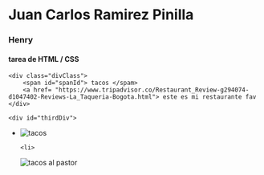 <!DOCTYPE html>
<head>
    <meta charset="UTF-8">
    <meta http-equiv="X-UA-Compatible" content="IE=edge">
    <meta name="viewport" content="width=device-width, initial-scale=1.0">
    <title>Tareas HTML de Juan</title>
    <link rel="stylesheet" a href= "./styles.css"/>
</head>
<body>
    <div class="divClass"> 
        <h1> Juan Carlos Ramirez Pinilla</h1>
        <h3> Henry</h3>
        <h4> tarea de HTML / CSS </h4>
    </div>

    <div class="divClass"> 
        <span id="spanId"> tacos </spam>
        <a href= "https://www.tripadvisor.co/Restaurant_Review-g294074-d1047402-Reviews-La_Taqueria-Bogota.html"> este es mi restaurante fav
    </div>

    <div id="thirdDiv"> 
<ul> 
    <li>
    <img 
    src= "https://th.bing.com/th/id/OIP.EC6fPPGL_oI1ejFCJhMn8QHaEK?pid=ImgDet&rs=1" 
    alt="tacos"></li>

    <li>
<img src= "https://easyrecetas.com/wp-content/uploads/2020/07/Receta-de-Tacos-de-Res.jpg" 
    alt="tacos al pastor">
</li>
</ul>
    </div>

</body>
</html>
